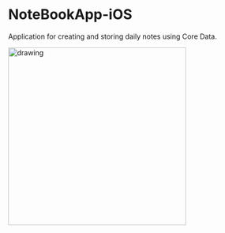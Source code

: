 # NoteBookApp-iOS
Application for creating and storing daily notes using Core Data.

<img src="https://user-images.githubusercontent.com/31802943/53924505-ff06b080-4084-11e9-8e31-d9370c802b4b.gif" alt="drawing" width="360" hight="640"/>
